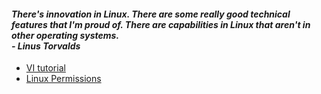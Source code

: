 #### <em> There's innovation in Linux. There are some really good technical features that I'm proud of. There are capabilities in Linux that aren't in other operating systems. <br> - Linus Torvalds </em> 
- [VI tutorial](VI.md)
- [Linux Permissions](rwx.md)
